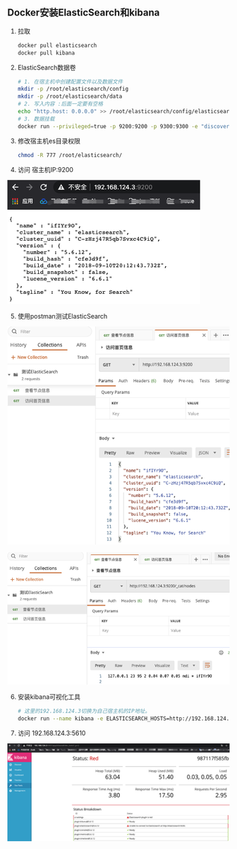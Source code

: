 ## Docker安装ElasticSearch和kibana

1. 拉取

	```bash
	docker pull elasticsearch
	docker pull kibana
	```

2. ElasticSearch数据卷

	```bash
	# 1. 在宿主机中创建配置文件以及数据文件
	mkdir -p /root/elasticsearch/config
	mkdir -p /root/elasticsearch/data
	# 2. 写入内容 :后面一定要有空格
	echo "http.host: 0.0.0.0" >> /root/elasticsearch/config/elasticsearch.yml
	# 3. 数据挂载
	docker run --privileged=true -p 9200:9200 -p 9300:9300 -e "discovery.type=single-node" -e ES_JAVA_OPTS="-Xms512m -Xmx512m" -v /root/elasticsearch/config/elasticsearch.yml:/usr/share/elasticsearch/config/elasticsearch.yml -v /root/elasticsearch/data:/usr/share/elasticsearch/data -v /root/elasticsearch/plugins:/usr/share/elasticsearch/plugins -d --name es elasticsearch
	```

	

3. 修改宿主机es目录权限

	```bash
	chmod -R 777 /root/elasticsearch/
	```




4. 访问 宿主机IP:9200

![image-20210127203308661](第十二章-Docker安装ElasticsEarch.assets/image-20210127203308661.png)



5. 使用postman测试ElasticSearch

![image-20210127204219324](第十二章-Docker安装ElasticsEarch.assets/image-20210127204219324.png)

![image-20210127204247710](第十二章-Docker安装ElasticsEarch.assets/image-20210127204247710.png)



6. 安装kibana可视化工具

	```bash
	# 这里的192.168.124.3切换为自己宿主机的IP地址。
	docker run --name kibana -e ELASTICSEARCH_HOSTS=http://192.168.124.3:9200 -p 5601:5601 -d kibana
	```

	

7. 访问 192.168.124.3:5610

![image-20210127205023811](第十二章-Docker安装ElasticsEarch.assets/image-20210127205023811.png)


​	